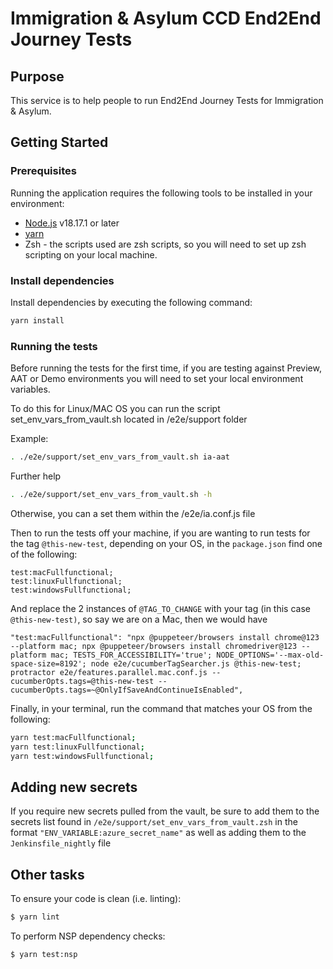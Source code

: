 # Immigration & Asylum CCD End2End Journey Tests

## Purpose

This service is to help people to run End2End Journey Tests for Immigration & Asylum.

## Getting Started

### Prerequisites

Running the application requires the following tools to be installed in your environment:

- [Node.js](https://nodejs.org/) v18.17.1 or later
- [yarn](https://yarnpkg.com/)
- Zsh - the scripts used are zsh scripts, so you will need to set up zsh scripting on your local machine.

### Install dependencies

Install dependencies by executing the following command:

```bash
yarn install
```

### Running the tests

Before running the tests for the first time, if you are testing against Preview, AAT or Demo environments you will need to set your local environment variables.

To do this for Linux/MAC OS you can run the script
set_env_vars_from_vault.sh located in /e2e/support folder

Example:
```bash
. ./e2e/support/set_env_vars_from_vault.sh ia-aat
```
Further help
```bash
. ./e2e/support/set_env_vars_from_vault.sh -h
```

Otherwise, you can a set them within the /e2e/ia.conf.js file

Then to run the tests off your machine, if you are wanting to run tests for the tag `@this-new-test`, depending on your OS, in the `package.json` find one of the following:

```
test:macFullfunctional;
test:linuxFullfunctional;
test:windowsFullfunctional;
```

And replace the 2 instances of `@TAG_TO_CHANGE` with your tag (in this case `@this-new-test)`, so say we are on a Mac, then we would have

```
"test:macFullfunctional": "npx @puppeteer/browsers install chrome@123 --platform mac; npx @puppeteer/browsers install chromedriver@123 --platform mac; TESTS_FOR_ACCESSIBILITY='true'; NODE_OPTIONS='--max-old-space-size=8192'; node e2e/cucumberTagSearcher.js @this-new-test; protractor e2e/features.parallel.mac.conf.js --cucumberOpts.tags=@this-new-test --cucumberOpts.tags=~@OnlyIfSaveAndContinueIsEnabled",
```

Finally, in your terminal, run the command that matches your OS from the following:

```bash
yarn test:macFullfunctional;
yarn test:linuxFullfunctional;
yarn test:windowsFullfunctional;
```

## Adding new secrets

If you require new secrets pulled from the vault, be sure to add them to the secrets list found in `/e2e/support/set_env_vars_from_vault.zsh` in the format `"ENV_VARIABLE:azure_secret_name"` as well as adding them to the `Jenkinsfile_nightly` file

## Other tasks

To ensure your code is clean (i.e. linting):

```bash
$ yarn lint
```

To perform NSP dependency checks:

```bash
$ yarn test:nsp
```
